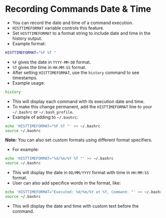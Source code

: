 # Recording Commands Date & Time

- You can record the date and time of a command execution.
- `HISTTIMEFORMAT` variable controls this feature.
- Set `HISTTIMEFORMAT` to a format string to include date and time in the history output.
- Example format:

```bash
HISTTIMEFORMAT="%F %T "
```

- `%F` gives the date in `YYYY-MM-DD` format.
- `%T` gives the time in `HH:MM:SS` format.
- After setting `HISTTIMEFORMAT`, use the `history` command to see timestamps.
- Example usage:

```bash
history
```

- This will display each command with its execution date and time.
- To make this change permanent, add the `HISTTIMEFORMAT` line to your `~/.bashrc` or `~/.bash_profile`.
- Example of adding to `~/.bashrc`:

```bash
echo 'HISTTIMEFORMAT="%F %T "' >> ~/.bashrc
source ~/.bashrc
```

**Note:** You can also set custom formats using different format specifiers.

- For example:

```bash
echo 'HISTTIMEFORMAT="%d/%m/%Y %T "' >> ~/.bashrc
source ~/.bashrc
```

- This will display the date in `DD/MM/YYYY` format with time in `HH:MM:SS` format.
- User can also add specifice words in the format, like:

```bash
echo 'HISTTIMEFORMAT="Executed: %d/%m/%Y at %T, Command: "' >> ~/.bashrc
source ~/.bashrc
```

- This will display the date and time with custom text before the command.
